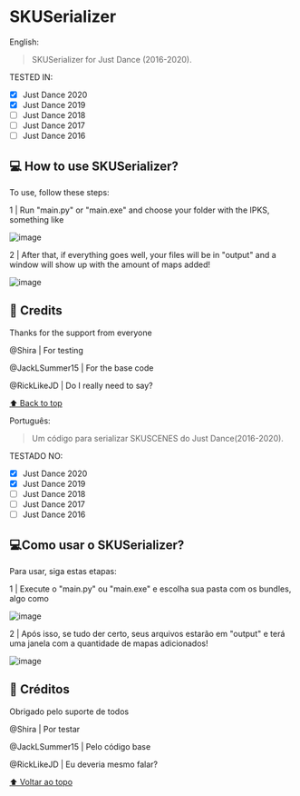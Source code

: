 # SKUSerializer

English:

> SKUSerializer for Just Dance (2016-2020).
  
  TESTED IN:
- [x] Just Dance 2020
- [X] Just Dance 2019
- [ ] Just Dance 2018
- [ ] Just Dance 2017
- [ ] Just Dance 2016

## 💻 How to use SKUSerializer?
To use, follow these steps:


1 | Run "main.py" or "main.exe" and choose your folder with the IPKS, something like

![image](https://github.com/RickLikeJD/SKUSerializer/assets/90710434/7c6e17b2-d2f7-4229-91d5-2efaf754d794)


2 | After that, if everything goes well, your files will be in "output" and a window will show up with the amount of maps added!

![image](https://github.com/RickLikeJD/SKUSerializer/assets/90710434/a0482be6-4f5d-4a8e-b024-25f0522ef538)

## 📝 Credits

Thanks for the support from everyone

@Shira | For testing

@JackLSummer15 | For the base code

@RickLikeJD | Do I really need to say?

[⬆ Back to top](#skuserializer)<br>

Português:

> Um código para serializar SKUSCENES do Just Dance(2016-2020).
  
  TESTADO NO:
- [x] Just Dance 2020
- [X] Just Dance 2019
- [ ] Just Dance 2018
- [ ] Just Dance 2017
- [ ] Just Dance 2016

## 💻Como usar o SKUSerializer?
Para usar, siga estas etapas:


1 | Execute o "main.py" ou "main.exe" e escolha sua pasta com os bundles, algo como

![image](https://user-images.githubusercontent.com/90710434/230468437-32249cd1-742a-4cda-96e2-c413d03a9703.png)

2 | Após isso, se tudo der certo, seus arquivos estarão em "output" e terá uma janela com a quantidade de mapas adicionados!

![image](https://user-images.githubusercontent.com/90710434/230469229-8bb41a26-457c-4435-8685-4a18d6e73453.png)

## 📝 Créditos

Obrigado pelo suporte de todos

@Shira | Por testar

@JackLSummer15 | Pelo código base

@RickLikeJD | Eu deveria mesmo falar?

[⬆ Voltar ao topo](#skuserializer)<br>
